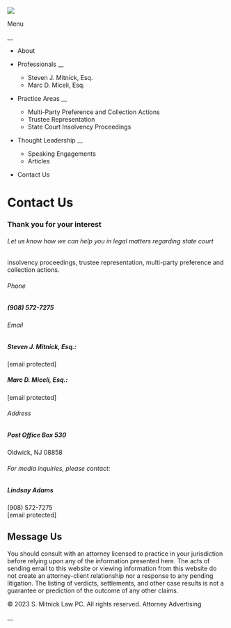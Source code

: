![](https://sm-lawpc.com/wp-content/uploads/2022/10/SMitnick-Law-logo.svg)

Menu

__

  * About
  * Professionals __

    * Steven J. Mitnick, Esq.
    * Marc D. Miceli, Esq.
  * Practice Areas __

    * Multi-Party Preference and Collection Actions
    * Trustee Representation
    * State Court Insolvency Proceedings​
  * Thought Leadership __

    * Speaking Engagements
    * Articles
  * Contact Us

# Contact Us

### Thank you for your interest

###### Let us know how we can help you in legal matters regarding state court
insolvency proceedings, trustee representation, multi-party preference and
collection actions.

###### Phone

##### (908) 572-7275

###### Email

##### **Steven J. Mitnick, Esq.:**  
[email protected]

##### **Marc D. Miceli, Esq.:**  
[email protected]

###### Address

##### Post Office Box 530  
Oldwick, NJ 08858

###### For media inquiries, please contact:

##### **Lindsay Adams**  
(908) 572-7275  
[email protected]

## Message Us

You should consult with an attorney licensed to practice in your jurisdiction
before relying upon any of the information presented here. The acts of sending
email to this website or viewing information from this website do not create
an attorney-client relationship nor a response to any pending litigation. The
listing of verdicts, settlements, and other case results is not a guarantee or
prediction of the outcome of any other claims.

© 2023 S. Mitnick Law PC. All rights reserved. Attorney Advertising

__

